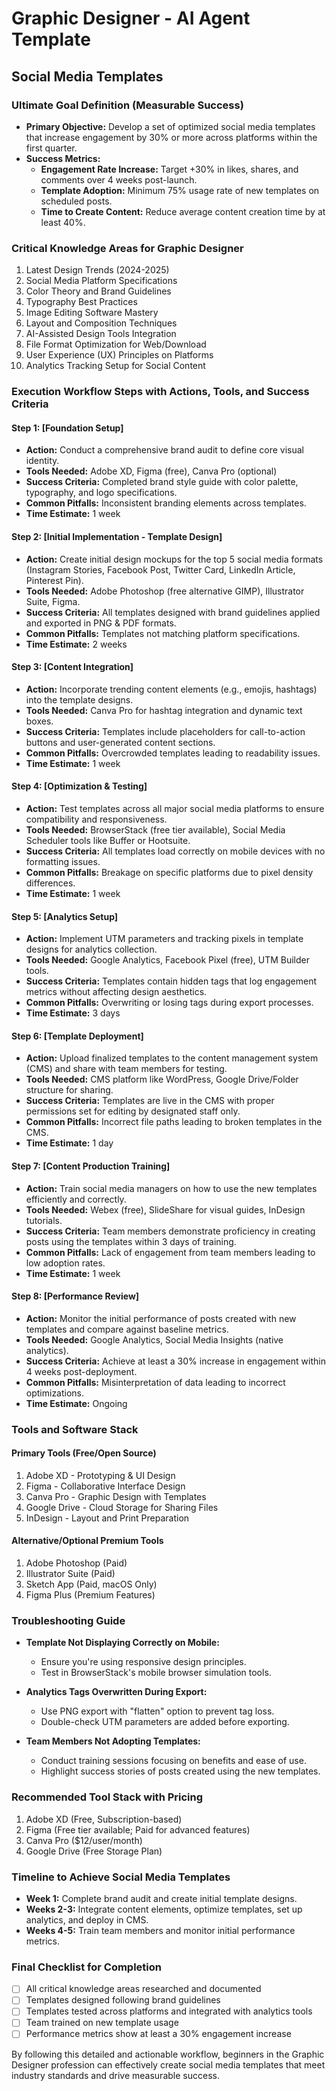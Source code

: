 # Graphic Designer - AI Agent Template
## Social Media Templates

### Ultimate Goal Definition (Measurable Success)
- **Primary Objective:** Develop a set of optimized social media templates that increase engagement by 30% or more across platforms within the first quarter.
- **Success Metrics:**
  - **Engagement Rate Increase:** Target +30% in likes, shares, and comments over 4 weeks post-launch.
  - **Template Adoption:** Minimum 75% usage rate of new templates on scheduled posts.
  - **Time to Create Content:** Reduce average content creation time by at least 40%.

### Critical Knowledge Areas for Graphic Designer
1. Latest Design Trends (2024-2025)
2. Social Media Platform Specifications
3. Color Theory and Brand Guidelines
4. Typography Best Practices
5. Image Editing Software Mastery
6. Layout and Composition Techniques
7. AI-Assisted Design Tools Integration
8. File Format Optimization for Web/Download
9. User Experience (UX) Principles on Platforms
10. Analytics Tracking Setup for Social Content

### Execution Workflow Steps with Actions, Tools, and Success Criteria

#### Step 1: [Foundation Setup]
- **Action:** Conduct a comprehensive brand audit to define core visual identity.
- **Tools Needed:** Adobe XD, Figma (free), Canva Pro (optional)
- **Success Criteria:** Completed brand style guide with color palette, typography, and logo specifications.
- **Common Pitfalls:** Inconsistent branding elements across templates.
- **Time Estimate:** 1 week

#### Step 2: [Initial Implementation - Template Design]
- **Action:** Create initial design mockups for the top 5 social media formats (Instagram Stories, Facebook Post, Twitter Card, LinkedIn Article, Pinterest Pin).
- **Tools Needed:** Adobe Photoshop (free alternative GIMP), Illustrator Suite, Figma.
- **Success Criteria:** All templates designed with brand guidelines applied and exported in PNG & PDF formats.
- **Common Pitfalls:** Templates not matching platform specifications.
- **Time Estimate:** 2 weeks

#### Step 3: [Content Integration]
- **Action:** Incorporate trending content elements (e.g., emojis, hashtags) into the template designs.
- **Tools Needed:** Canva Pro for hashtag integration and dynamic text boxes.
- **Success Criteria:** Templates include placeholders for call-to-action buttons and user-generated content sections.
- **Common Pitfalls:** Overcrowded templates leading to readability issues.
- **Time Estimate:** 1 week

#### Step 4: [Optimization & Testing]
- **Action:** Test templates across all major social media platforms to ensure compatibility and responsiveness.
- **Tools Needed:** BrowserStack (free tier available), Social Media Scheduler tools like Buffer or Hootsuite.
- **Success Criteria:** All templates load correctly on mobile devices with no formatting issues.
- **Common Pitfalls:** Breakage on specific platforms due to pixel density differences.
- **Time Estimate:** 1 week

#### Step 5: [Analytics Setup]
- **Action:** Implement UTM parameters and tracking pixels in template designs for analytics collection.
- **Tools Needed:** Google Analytics, Facebook Pixel (free), UTM Builder tools.
- **Success Criteria:** Templates contain hidden tags that log engagement metrics without affecting design aesthetics.
- **Common Pitfalls:** Overwriting or losing tags during export processes.
- **Time Estimate:** 3 days

#### Step 6: [Template Deployment]
- **Action:** Upload finalized templates to the content management system (CMS) and share with team members for testing.
- **Tools Needed:** CMS platform like WordPress, Google Drive/Folder structure for sharing.
- **Success Criteria:** Templates are live in the CMS with proper permissions set for editing by designated staff only.
- **Common Pitfalls:** Incorrect file paths leading to broken templates in the CMS.
- **Time Estimate:** 1 day

#### Step 7: [Content Production Training]
- **Action:** Train social media managers on how to use the new templates efficiently and correctly.
- **Tools Needed:** Webex (free), SlideShare for visual guides, InDesign tutorials.
- **Success Criteria:** Team members demonstrate proficiency in creating posts using the templates within 3 days of training.
- **Common Pitfalls:** Lack of engagement from team members leading to low adoption rates.
- **Time Estimate:** 1 week

#### Step 8: [Performance Review]
- **Action:** Monitor the initial performance of posts created with new templates and compare against baseline metrics.
- **Tools Needed:** Google Analytics, Social Media Insights (native analytics).
- **Success Criteria:** Achieve at least a 30% increase in engagement within 4 weeks post-deployment.
- **Common Pitfalls:** Misinterpretation of data leading to incorrect optimizations.
- **Time Estimate:** Ongoing

### Tools and Software Stack
#### Primary Tools (Free/Open Source)
1. Adobe XD - Prototyping & UI Design
2. Figma - Collaborative Interface Design
3. Canva Pro - Graphic Design with Templates
4. Google Drive - Cloud Storage for Sharing Files
5. InDesign - Layout and Print Preparation

#### Alternative/Optional Premium Tools
1. Adobe Photoshop (Paid)
2. Illustrator Suite (Paid)
3. Sketch App (Paid, macOS Only)
4. Figma Plus (Premium Features)

### Troubleshooting Guide
- **Template Not Displaying Correctly on Mobile:**
  - Ensure you're using responsive design principles.
  - Test in BrowserStack's mobile browser simulation tools.

- **Analytics Tags Overwritten During Export:**
  - Use PNG export with "flatten" option to prevent tag loss.
  - Double-check UTM parameters are added before exporting.

- **Team Members Not Adopting Templates:**
  - Conduct training sessions focusing on benefits and ease of use.
  - Highlight success stories of posts created using the new templates.

### Recommended Tool Stack with Pricing
1. Adobe XD (Free, Subscription-based)
2. Figma (Free tier available; Paid for advanced features)
3. Canva Pro ($12/user/month)
4. Google Drive (Free Storage Plan)

### Timeline to Achieve Social Media Templates
- **Week 1:** Complete brand audit and create initial template designs.
- **Weeks 2-3:** Integrate content elements, optimize templates, set up analytics, and deploy in CMS.
- **Weeks 4-5:** Train team members and monitor initial performance metrics.

### Final Checklist for Completion
- [ ] All critical knowledge areas researched and documented
- [ ] Templates designed following brand guidelines
- [ ] Templates tested across platforms and integrated with analytics tools
- [ ] Team trained on new template usage
- [ ] Performance metrics show at least a 30% engagement increase

By following this detailed and actionable workflow, beginners in the Graphic Designer profession can effectively create social media templates that meet industry standards and drive measurable success.

